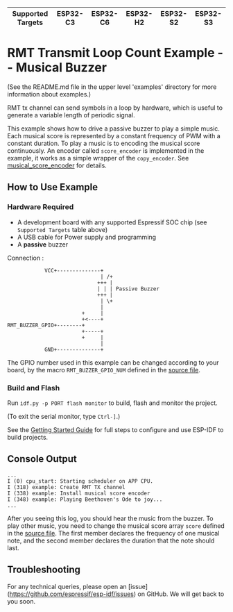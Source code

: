 | Supported Targets | ESP32-C3 | ESP32-C6 | ESP32-H2 | ESP32-S2 | ESP32-S3 |
| ----------------- | -------- | -------- | -------- | -------- | -------- |

# RMT Transmit Loop Count Example -- Musical Buzzer

(See the README.md file in the upper level 'examples' directory for more information about examples.)

RMT tx channel can send symbols in a loop by hardware, which is useful to generate a variable length of periodic signal.

This example shows how to drive a passive buzzer to play a simple music. Each musical score is represented by a constant frequency of PWM with a constant duration. To play a music is to encoding the musical score continuously. An encoder called `score_encoder` is implemented in the example, it works as a simple wrapper of the `copy_encoder`. See [musical_score_encoder](main/musical_score_encoder.c) for details.

## How to Use Example

### Hardware Required

* A development board with any supported Espressif SOC chip (see `Supported Targets` table above)
* A USB cable for Power supply and programming
* A **passive** buzzer

Connection :

```
            VCC+--------------+
                              | /+
                             +++ |
                             | | | Passive Buzzer
                             +++ |
                              | \+
                              |
                        +     |
                        +<----+
RMT_BUZZER_GPIO+--------+
                        +-----+
                        +     |
                              |
            GND+--------------+
```

The GPIO number used in this example can be changed according to your board, by the macro `RMT_BUZZER_GPIO_NUM` defined in the [source file](main/musical_buzzer_example_main.c).

### Build and Flash

Run `idf.py -p PORT flash monitor` to build, flash and monitor the project.

(To exit the serial monitor, type ``Ctrl-]``.)

See the [Getting Started Guide](https://docs.espressif.com/projects/esp-idf/en/latest/get-started/index.html) for full steps to configure and use ESP-IDF to build projects.


## Console Output

```
...
I (0) cpu_start: Starting scheduler on APP CPU.
I (318) example: Create RMT TX channel
I (338) example: Install musical score encoder
I (348) example: Playing Beethoven's Ode to joy...
...
```

After you seeing this log, you should hear the music from the buzzer. To play other music, you need to change the musical score array `score` defined in the [source file](main/musical_buzzer_example_main.c). The first member declares the frequency of one musical note, and the second member declares the duration that the note should last.

## Troubleshooting

For any technical queries, please open an [issue] (https://github.com/espressif/esp-idf/issues) on GitHub. We will get back to you soon.
